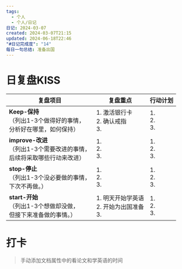 ```yaml
---
tags:
  - 个人
  - 个人/日记
日记: 2024-03-07
created: 2024-03-07T21:15
updated: 2024-06-18T22:46
"#日记完成度": "14"
每日一句总结: 准备出国
---
```



# 日复盘KISS
| **复盘项目**                                             | **复盘重点**                         | **行动计划**          |
| ---------------------------------------------------- | -------------------------------- | ----------------- |
| **Keep-保持**<br>（列出1-3个做得好的事情，<br>   分析好在哪里，如何保持）     | 1.  激活银行卡<br>2. 确认戒指<br>3.       | 1.  <br>2. <br>3. |
| **improve-改进**<br>（列出1-3个需要改进的事情，<br>  后续将采取哪些行动来改进） | 1.  <br>2. <br>3.                | 1.  <br>2. <br>3. |
| **stop-停止**<br>（列出1-3个没必要做的事情，<br>下次不再做。）            | 1.  <br>2. <br>3.                | 1.  <br>2. <br>3. |
| **start-开始**<br>（列出1-3个想做却没做，<br>但接下来准备做的事情。）        | 1.  明天开始学英语<br>2.  开始为出国准备<br>3. | 1.  <br>2. <br>3. |


# 打卡
> 手动添加文档属性中的看论文和学英语的时间


